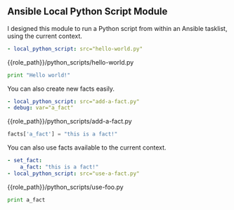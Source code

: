 Ansible Local Python Script Module
--

I designed this module to run a Python script from within an Ansible tasklist, using the current context.

```yaml
- local_python_script: src="hello-world.py"
```

{{role_path}}/python_scripts/hello-world.py
```python
print "Hello world!"
```

You can also create new facts easily.

```yaml
- local_python_script: src="add-a-fact.py"
- debug: var="a_fact"
```

{{role_path}}/python_scripts/add-a-fact.py
```python
facts['a_fact'] = "this is a fact!"
```

You can also use facts available to the current context.

```yaml
- set_fact:
    a_fact: "this is a fact!"
- local_python_script: src="use-a-fact.py"
```

{{role_path}}/python_scripts/use-foo.py
```python
print a_fact
```
